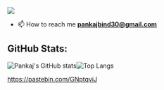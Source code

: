 [![](https://visitcount.itsvg.in/api?id=Pankaj-Bind&icon=0&color=0)](https://visitcount.itsvg.in)

- 📫 How to reach me **pankajbind30@gmail.com**

<h2 align="left">GitHub Stats:</h2>

![Pankaj's GitHub stats](https://github-readme-stats.vercel.app/api?username=pankaj-bind&show_icons=true&theme=transparent&hide_border=true)![Top Langs](https://github-readme-stats-dosx001.vercel.app/api/top-langs/?username=pankaj-bind&langs_count=10&layout=compact&show_icons=true&include_all_commits=true&theme=transparent&hide_border=true) 

https://pastebin.com/GNptqviJ
